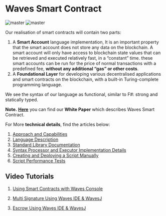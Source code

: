 # Waves Smart Contract

![master](https://img.shields.io/badge/TESTNET-available-4bc51d.svg) ![master](https://img.shields.io/badge/node->%3D0.12.0-4bc51d.svg)

Our realisation of smart contracts will contain two parts:

1. A **Smart Account** language implementation, It is an important property that the smart account does not store any data on the blockchain. A smart account will only have access to blockchain state values that can be retrieved and executed relatively fast, in a “constant” time. these smart accounts can be run for the price of normal transactions with a predefined fee, **without any additional “gas” or other costs**.
2. A **Foundational Layer** for developing various decentralised applications and smart contracts on the blockchain, with a built-in Turing-complete programming language.

We see the syntax of our language as functional, similar to F\#: strong and statically typed.

**Note.** [**Here**](https://wavesplatform.com/files/docs/white_paper_waves_smart_contracts.pdf?cache=b) you can find our **White Paper** which describes Waves Smart Contract.

For More **technical details**, find the articles below:

1. [Approach and Capabilities](/technical-details/waves-contracts-language-description/approach-and-capabilities.md)
2. [Language Description](/technical-details/ride-language/language-description.md)
3. [Standard Library Documentation](/technical-details/waves-contracts-language-description/standard-library.md)
4. [Syntax Processor and Executor Implementation Details](/technical-details/waves-contracts-language-description/implementation-details.md)
5. [Creating and Deploying a Script Manually](/technical-details/waves-contracts-language-description/creating-and-deploying-a-script-manually.md)
6. [Script Performance Tests](//technical-details/waves-contracts-language-description/script-performance-tests.md)

## Video Tutorials

1. [Using Smart Contracts with Waves Console](https://www.youtube.com/watch?v=sOZuE9Ebfko&t=557s)

2. [Multi Signature Using Waves IDE & WavesJ](https://www.youtube.com/watch?v=o2msjSo0y0o&t=32s)

3. [Escrow Using Waves IDE & WavesJ](https://www.youtube.com/watch?v=31dwYcgb65M&t=381s)



